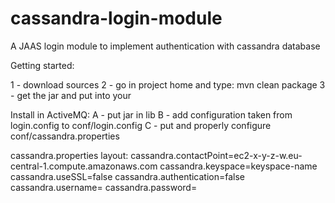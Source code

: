 # cassandra-login-module
A JAAS login module to implement authentication with cassandra database


Getting started:

1 - download sources
2 - go in project home and type: mvn clean package
3 - get the jar and put into your 


Install in ActiveMQ:
A - put jar in lib
B - add configuration taken from login.config to conf/login.config 
C - put and properly configure conf/cassandra.properties

cassandra.properties layout:
cassandra.contactPoint=ec2-x-y-z-w.eu-central-1.compute.amazonaws.com
cassandra.keyspace=keyspace-name
cassandra.useSSL=false
cassandra.authentication=false
cassandra.username=
cassandra.password=
